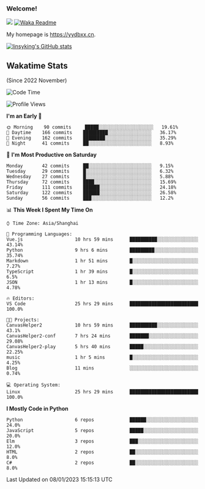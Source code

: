 ### Welcome!

![](https://visitor-badge.glitch.me/badge?page_id=linsyking.linsyking)
[![Waka Readme](https://github.com/linsyking/linsyking/actions/workflows/waka-readme.yml/badge.svg)](https://github.com/linsyking/linsyking/actions/workflows/waka-readme.yml)

My homepage is <https://yydbxx.cn>.

[![linsyking's GitHub stats](https://github-readme-stats.vercel.app/api?username=linsyking&show_icons=true&theme=onedark)](https://github.com/anuraghazra/github-readme-stats)

## Wakatime Stats

(Since 2022 November)

<!--START_SECTION:waka-->
![Code Time](http://img.shields.io/badge/Code%20Time-90%20hrs%2034%20mins-blue)

![Profile Views](http://img.shields.io/badge/Profile%20Views-5-blue)

**I'm an Early 🐤** 

```text
🌞 Morning    90 commits     █████░░░░░░░░░░░░░░░░░░░░   19.61% 
🌆 Daytime    166 commits    █████████░░░░░░░░░░░░░░░░   36.17% 
🌃 Evening    162 commits    ████████░░░░░░░░░░░░░░░░░   35.29% 
🌙 Night      41 commits     ██░░░░░░░░░░░░░░░░░░░░░░░   8.93%

```
📅 **I'm Most Productive on Saturday** 

```text
Monday       42 commits     ██░░░░░░░░░░░░░░░░░░░░░░░   9.15% 
Tuesday      29 commits     █░░░░░░░░░░░░░░░░░░░░░░░░   6.32% 
Wednesday    27 commits     █░░░░░░░░░░░░░░░░░░░░░░░░   5.88% 
Thursday     72 commits     ████░░░░░░░░░░░░░░░░░░░░░   15.69% 
Friday       111 commits    ██████░░░░░░░░░░░░░░░░░░░   24.18% 
Saturday     122 commits    ██████░░░░░░░░░░░░░░░░░░░   26.58% 
Sunday       56 commits     ███░░░░░░░░░░░░░░░░░░░░░░   12.2%

```


📊 **This Week I Spent My Time On** 

```text
⌚︎ Time Zone: Asia/Shanghai

💬 Programming Languages: 
Vue.js                   10 hrs 59 mins      ██████████░░░░░░░░░░░░░░░   43.14% 
Python                   9 hrs 6 mins        █████████░░░░░░░░░░░░░░░░   35.74% 
Markdown                 1 hr 51 mins        █░░░░░░░░░░░░░░░░░░░░░░░░   7.27% 
TypeScript               1 hr 39 mins        █░░░░░░░░░░░░░░░░░░░░░░░░   6.5% 
JSON                     1 hr 13 mins        █░░░░░░░░░░░░░░░░░░░░░░░░   4.78%

🔥 Editors: 
VS Code                  25 hrs 29 mins      █████████████████████████   100.0%

🐱‍💻 Projects: 
CanvasHelper2            10 hrs 59 mins      ██████████░░░░░░░░░░░░░░░   43.1% 
CanvasHelper2-conf       7 hrs 24 mins       ███████░░░░░░░░░░░░░░░░░░   29.08% 
CanvasHelper2-play       5 hrs 40 mins       █████░░░░░░░░░░░░░░░░░░░░   22.25% 
music                    1 hr 5 mins         █░░░░░░░░░░░░░░░░░░░░░░░░   4.25% 
Blog                     11 mins             ░░░░░░░░░░░░░░░░░░░░░░░░░   0.74%

💻 Operating System: 
Linux                    25 hrs 29 mins      █████████████████████████   100.0%

```

**I Mostly Code in Python** 

```text
Python                   6 repos             ██████░░░░░░░░░░░░░░░░░░░   24.0% 
JavaScript               5 repos             █████░░░░░░░░░░░░░░░░░░░░   20.0% 
Elm                      3 repos             ███░░░░░░░░░░░░░░░░░░░░░░   12.0% 
HTML                     2 repos             ██░░░░░░░░░░░░░░░░░░░░░░░   8.0% 
C#                       2 repos             ██░░░░░░░░░░░░░░░░░░░░░░░   8.0%

```



 Last Updated on 08/01/2023 15:15:13 UTC
<!--END_SECTION:waka-->
